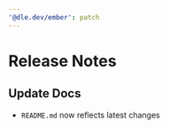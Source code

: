 ```yaml
---
'@dle.dev/ember': patch
---
```


# Release Notes

## Update Docs

- `README.md` now reflects latest changes
